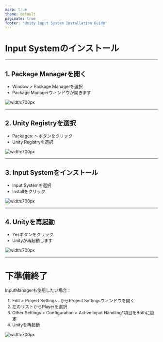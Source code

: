 ```yaml
---
marp: true
theme: default
paginate: true
footer: 'Unity Input System Installation Guide'
---
```


# Input Systemのインストール

---

## 1. Package Managerを開く

- Window > Package Managerを選択
- Package Managerウィンドウが開きます

![width:700px](images/1/unity-input-system-intro-v2-1.png.avif)

---

## 2. Unity Registryを選択

- Packages: ～ボタンをクリック
- Unity Registryを選択

![width:700px](images/1/unity-input-system-intro-v2-2.png.avif)

---

## 3. Input Systemをインストール

- Input Systemを選択
- Installをクリック

![width:700px](images/1/unity-input-system-intro-v2-4.png.avif)

---

## 4. Unityを再起動

- Yesボタンをクリック
- Unityが再起動します

![width:700px](images/1/unity-input-system-intro-v2-5.png.avif)

---

# 下準備終了

InputManagerも使用したい場合：

1. Edit > Project Settings…からProject Settingsウィンドウを開く
2. 左のリストからPlayerを選択
3. Other Settings > Configuration > Active Input Handling*項目をBothに設定
4. Unityを再起動

![width:700px](images/1/unity-input-system-intro-v2-9.png.avif)
